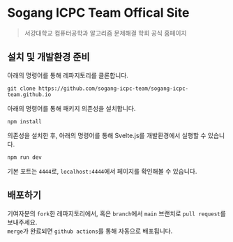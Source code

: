 # Sogang ICPC Team Offical Site

> 서강대학교 컴퓨터공학과 알고리즘 문제해결 학회 공식 홈페이지


## 설치 및 개발환경 준비

아래의 명령어를 통해 레파지토리를 클론합니다.

```shell
git clone https://github.com/sogang-icpc-team/sogang-icpc-team.github.io
```

아래의 명령어를 통해 패키지 의존성을 설치합니다.

```shell
npm install
```

의존성을 설치한 후, 아래의 명령어를 통해 Svelte.js를 개발환경에서 실행할 수 있습니다.

```shell
npm run dev
```

기본 포트는 `4444`로, `localhost:4444`에서 페이지를 확인해볼 수 있습니다.



## 배포하기
기여자분의 `fork`한 레파지토리에서, 혹은 `branch`에서 `main` 브랜치로 `pull request`를 보내주세요.   
`merge`가 완료되면 `github actions`를 통해 자동으로 배포됩니다.



